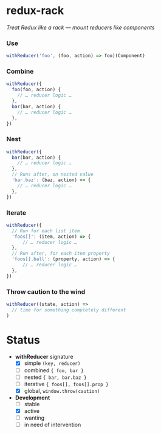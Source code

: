 redux-rack
===
_Treat Redux like a rack — mount reducers like components_

### Use
```js
withReducer('foo', (foo, action) => foo)(Component)
```


### Combine
```js
withReducer({
  foo(foo, action) {
    // … reducer logic …
  },
  bar(bar, action) {
    // … reducer logic …
  },
})
```

### Nest
```js
withReducer({
  bar(bar, action) {
    // … reducer logic …
  },
  // Runs after, on nested value
  'bar.baz': (baz, action) => {
    // … reducer logic …
  },
})
```

### Iterate
```js
withReducer({
  // Run for each list item
  'foos[]': (item, action) => {
      // … reducer logic …
  },
  // Run after, for each item property
  'foos[].ball': (property, action) => {
      // … reducer logic …
  },
})
```

### Throw caution to the wind
```js
withReducer((state, action) =>
  // time for something completely different
)
```

# Status
- __withReducer__ signature
  - [x] simple `(key, reducer)`
  - [ ] combined `{ foo, bar }`
  - [ ] nested `{ bar, bar.baz }`
  - [ ] iterative `{ foos[], foos[].prop }`
  - [x] global, `window.throw(caution)`

- __Development__
  - [ ] stable
  - [x] active
  - [ ] wanting
  - [ ] in need of intervention
